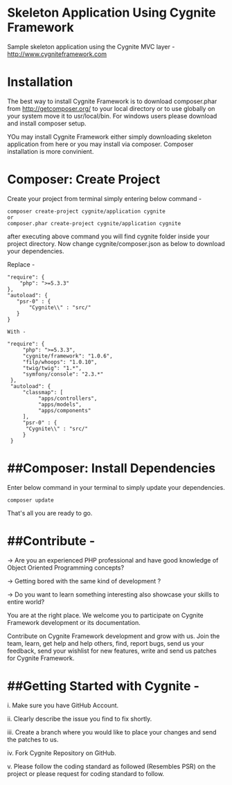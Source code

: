 Skeleton Application Using Cygnite Framework
============================================

Sample skeleton application using the Cygnite MVC layer - http://www.cygniteframework.com


Installation
=============
The best way to install Cygnite Framework is to download composer.phar from http://getcomposer.org/ to your local directory or to use globally on your system move it to usr/local/bin. For windows users please download and install composer setup. 

YOu may install Cygnite Framework either simply downloading skeleton application from here or you may install via composer. Composer installation is more convinient.


Composer: Create Project
============================
Create your project from terminal simply entering below command -

    composer create-project cygnite/application cygnite
    or
    composer.phar create-project cygnite/application cygnite
   
after executing above command you will find cygnite folder inside your project directory. Now change cygnite/composer.json as below to download your dependencies. 

Replace -
                  
    "require": {
        "php": ">=5.3.3"
    },
    "autoload": {
       "psr-0" : {
           "Cygnite\\" : "src/"
       }
    }
    
    With - 
           
    "require": {
         "php": ">=5.3.3",
         "cygnite/framework": "1.0.6",
         "filp/whoops": "1.0.10",
         "twig/twig": "1.*",
         "symfony/console": "2.3.*"
     },
     "autoload": {
         "classmap": [
              "apps/controllers",
              "apps/models",
              "apps/components"	
         ],
         "psr-0" : {
          "Cygnite\\" : "src/"
         }
     }

##Composer: Install Dependencies
===============================

Enter below command in your terminal to simply update your dependencies.

    composer update

That's all you are ready to go.

##Contribute -
=============

-> Are you an experienced PHP professional and have good knowledge of Object Oriented Programming concepts?

-> Getting bored with the same kind of development ?

-> Do you want to learn something interesting also showcase your skills to entire world?

You are at the right place. We welcome you to participate on Cygnite Framework development or its documentation.

Contribute on Cygnite Framework development and grow with us. Join the team, learn, get help and help others, find, report bugs, send us your feedback, send your wishlist for new features, write and send us patches for Cygnite Framework.


##Getting Started with Cygnite -
===============================
i.  Make sure you have GitHub Account.

ii. Clearly describe the issue you find to fix shortly.

iii. Create a branch where you would like to place your changes and send the patches to us.

iv. Fork Cygnite Repository on GitHub.

v. Please follow the coding standard as followed (Resembles PSR) on the project or please request for coding standard to follow.
